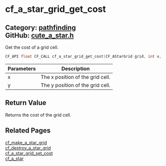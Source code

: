[](../header.md ':include')

# cf_a_star_grid_get_cost

Category: [pathfinding](/api_reference?id=pathfinding)  
GitHub: [cute_a_star.h](https://github.com/RandyGaul/cute_framework/blob/master/include/cute_a_star.h)  
---

Get the cost of a grid cell.

```cpp
CF_API float CF_CALL cf_a_star_grid_get_cost(CF_AStarGrid grid, int x, int y);
```

Parameters | Description
--- | ---
x | The x position of the grid cell.
y | The y position of the grid cell.

## Return Value

Returns the cost of the grid cell.

## Related Pages

[cf_make_a_star_grid](/pathfinding/cf_make_a_star_grid.md)  
[cf_destroy_a_star_grid](/pathfinding/cf_destroy_a_star_grid.md)  
[cf_a_star_grid_set_cost](/pathfinding/cf_a_star_grid_set_cost.md)  
[cf_a_star](/pathfinding/cf_a_star.md)  
